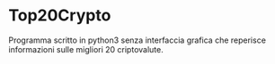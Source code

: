 # Top20Crypto
Programma scritto in python3 senza interfaccia grafica che reperisce informazioni sulle migliori 20 criptovalute.
